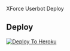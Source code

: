 XForce Userbot Deploy
## Deploy
[![Deploy To Heroku](https://www.herokucdn.com/deploy/button.svg)](https://dashboard.heroku.com/new?button-url=https%3A%2F%2Fgithub.com%2FSTBxD%2FHEROKU&template=https%3A%2F%2Fgithub.com%2FSTBxD%2FHEROKU)
